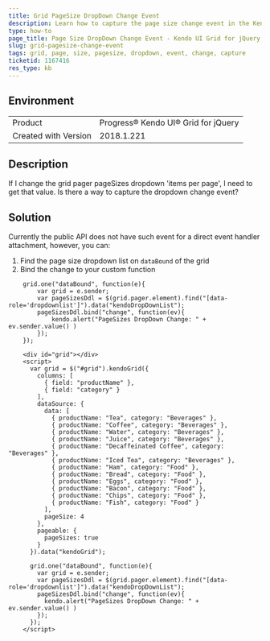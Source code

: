 ```yaml
---
title: Grid PageSize DropDown Change Event
description: Learn how to capture the page size change event in the Kendo UI Grid.
type: how-to
page_title: Page Size DropDown Change Event - Kendo UI Grid for jQuery
slug: grid-pagesize-change-event
tags: grid, page, size, pagesize, dropdown, event, change, capture
ticketid: 1167416
res_type: kb
---
```


## Environment

<table>
 <tr>
  <td>Product</td>
  <td>Progress® Kendo UI® Grid for jQuery</td>
 </tr>
 <tr>
  <td>Created with Version</td>
  <td>2018.1.221</td>
 </tr>
</table>

## Description

If I change the grid pager pageSizes dropdown 'items per page', I need to get that value. Is there a way to capture the dropdown change event? 

## Solution

Currently the public API does not have such event for a direct event handler attachment, however, you can:

1. Find the page size dropdown list on `dataBound` of the grid
1. Bind the change to your custom function

```
    grid.one("dataBound", function(e){
        var grid = e.sender;
        var pageSizesDdl = $(grid.pager.element).find("[data-role='dropdownlist']").data("kendoDropDownList");
        pageSizesDdl.bind("change", function(ev){
            kendo.alert("PageSizes DropDown Change: " + ev.sender.value() )
        });
    });
```

```dojo
    <div id="grid"></div>
    <script>
      var grid = $("#grid").kendoGrid({
        columns: [
          { field: "productName" },
          { field: "category" }
        ],
        dataSource: {
          data: [
            { productName: "Tea", category: "Beverages" },
            { productName: "Coffee", category: "Beverages" },
            { productName: "Water", category: "Beverages" },
            { productName: "Juice", category: "Beverages" },
            { productName: "Decaffeinated Coffee", category: "Beverages" },
            { productName: "Iced Tea", category: "Beverages" },
            { productName: "Ham", category: "Food" },
            { productName: "Bread", category: "Food" },
            { productName: "Eggs", category: "Food" },
            { productName: "Bacon", category: "Food" },
            { productName: "Chips", category: "Food" },
            { productName: "Fish", category: "Food" }
          ],
          pageSize: 4
        },
        pageable: {
          pageSizes: true
        }
      }).data("kendoGrid");

      grid.one("dataBound", function(e){
        var grid = e.sender;
        var pageSizesDdl = $(grid.pager.element).find("[data-role='dropdownlist']").data("kendoDropDownList");
        pageSizesDdl.bind("change", function(ev){
          kendo.alert("PageSizes DropDown Change: " + ev.sender.value() )
        });
      });
    </script>
```